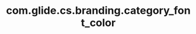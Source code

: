 ---
weight: 183
layout: page
title: com.glide.cs.branding.category_font_color
description: ""
value: "#6d6d72"
---